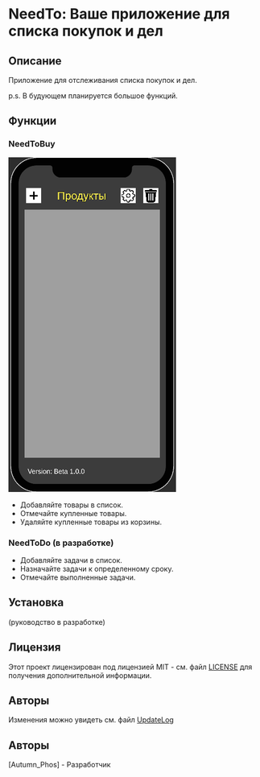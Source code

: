 # NeedTo: Ваше приложение для списка покупок и дел

## Описание

Приложение для отслеживания списка покупок и дел.

p.s. В будующем планируется большое функций.

## Функции

### NeedToBuy

![Скриншот NeedToBuy](images/screenshot_needtobuy.png)

* Добавляйте товары в список.
* Отмечайте купленные товары.
* Удаляйте купленные товары из корзины.

### NeedToDo (в разработке)

* Добавляйте задачи в список.
* Назначайте задачи к определенному сроку.
* Отмечайте выполненные задачи.

## Установка

(руководство в разработке)

## Лицензия

Этот проект лицензирован под лицензией MIT - см. файл [LICENSE](/LICENSE) для получения дополнительной информации.

## Авторы

Изменения можно увидеть см. файл [UpdateLog](/UpdateLog)

## Авторы

[Autumn_Phos] - Разработчик
